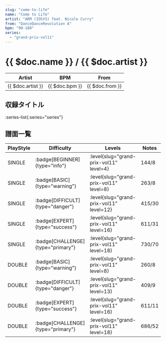 ```yaml
---
slug: "come-to-life"
name: "Come to Life"
artist: "ARM (IOSYS) feat. Nicole Curry"
from: "DanceDanceRevolution A"
bpm: "90-180"
series:
  - "grand-prix-vol11"
---
```


# {{ $doc.name }} / {{ $doc.artist }}

|Artist|BPM|From|
|------|---|----|
|{{ $doc.artist }}|{{ $doc.bpm }}|{{ $doc.from }}|

## 収録タイトル

:series-list{:series="series"}

## 譜面一覧

|PlayStyle|Difficulty|Levels|Notes|Movie|
|---------|----------|------|-----|-----|
|SINGLE| :badge[BEGINNER]{type="info"}|<div class="field is-grouped is-grouped-multiline"> :level{slug="grand-prix-vol11" level=4}</div>|144/8||
|SINGLE| :badge[BASIC]{type="warning"}|<div class="field is-grouped is-grouped-multiline"> :level{slug="grand-prix-vol11" level=8}</div>|263/8||
|SINGLE| :badge[DIFFICULT]{type="danger"}|<div class="field is-grouped is-grouped-multiline"> :level{slug="grand-prix-vol11" level=12}</div>|415/30||
|SINGLE| :badge[EXPERT]{type="success"}|<div class="field is-grouped is-grouped-multiline"> :level{slug="grand-prix-vol11" level=16}</div>|611/31||
|SINGLE| :badge[CHALLENGE]{type="primary"}|<div class="field is-grouped is-grouped-multiline"> :level{slug="grand-prix-vol11" level=18}</div>|730/70||
|DOUBLE| :badge[BASIC]{type="warning"}|<div class="field is-grouped is-grouped-multiline"> :level{slug="grand-prix-vol11" level=8}</div>|260/8||
|DOUBLE| :badge[DIFFICULT]{type="danger"}|<div class="field is-grouped is-grouped-multiline"> :level{slug="grand-prix-vol11" level=13}</div>|409/9||
|DOUBLE| :badge[EXPERT]{type="success"}|<div class="field is-grouped is-grouped-multiline"> :level{slug="grand-prix-vol11" level=16}</div>|611/11||
|DOUBLE| :badge[CHALLENGE]{type="primary"}|<div class="field is-grouped is-grouped-multiline"> :level{slug="grand-prix-vol11" level=18}</div>|686/52||
